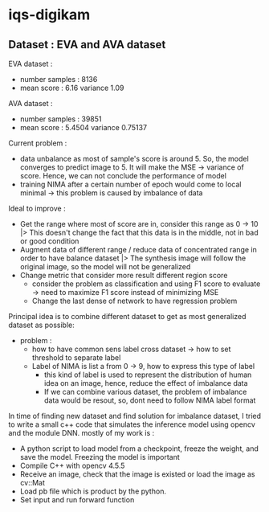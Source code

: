 # iqs-digikam

## Dataset : EVA and AVA dataset
EVA dataset :
- number samples : 8136
- mean score : 6.16 variance 1.09

AVA dataset :
- number samples : 39851
- mean score : 5.4504 variance 0.75137

Current problem : 
- data unbalance as most of sample's score is around 5. So, the model converges to predict image to 5. It will make the MSE -> variance of score. Hence, we can not conclude the performance of model
- training NIMA after a certain number of epoch would come to local minimal -> this problem is caused by imbalance of data

Ideal to improve :
- Get the range where most of score are in, consider this range as 0 -> 10 |> This doesn't change the fact that this data is in the middle, not in bad or good condition 
- Augment data of different range / reduce data of concentrated range in order to have balance dataset |> The synthesis image will follow the original image, so the model will not be generalized 
- Change metric that consider more result different region score 
  - consider the problem as classification and using F1 score to evaluate -> need to maximize F1 score instead of minimizing MSE 
  - Change the last dense of network to have regression problem


Principal idea is to combine different dataset to get as most generalized dataset as possible:
- problem :
  - how to have common sens label cross dataset -> how to set threshold to separate label 
  - Label of NIMA is list a from 0 -> 9, how to express this type of label
    - this kind of label is used to represent the distribution of human idea on an image, hence, reduce the effect of imbalance data
    - If we can combine various dataset, the problem of imbalance data would be resout, so, dont need to follow NIMA label format


In time of finding new dataset and find solution for imbalance dataset, I tried to write a small c++ code that simulates the inference model using opencv and the module DNN. mostly of my work is :
- A python script to load model from a checkpoint, freeze the weight, and save the model. Freezing the model is important
- Compile C++ with opencv 4.5.5 
- Receive an image, check that the image is existed or load the image as cv::Mat
- Load pb file which is product by the python.
- Set input and run forward function 